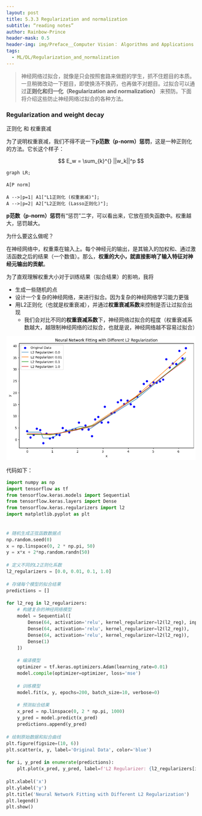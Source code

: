 ```yaml
---
layout: post
title: 5.3.3 Regularization and normalization
subtitle: “reading notes”
author: Rainbow-Prince
header-mask: 0.5
header-img: img/Preface__Computer Vision： Algorithms and Applications
tags:
  - ML/DL/Regularization_and_normalization
---
```

> 神经网络过拟合，就像是只会按照套路来做题的学生，抓不住题目的本质。一旦稍微改动一下题目，即使换汤不换药，也再做不对题目。过拟合可以通过**正则化和归一化（Regularization and normalization）** 来预防。下面将介绍这些防止神经网络过拟合的各种方法。

### Regularization and weight decay
正则化 和 权重衰减


为了说明权重衰减，我们不得不说一下**p范数（p-norm）惩罚**，这是一种正则化的方法。它长这个样子：

$$
E_w = \sum_{k}^{} ||w_k||^p
$$

```mermaid
graph LR;

A[P norm]

A -->|p=1| A1["L1正则化 (权重衰减)"];
A -->|p=2| A2["L2正则化 (Lasso正则化)"];
```


**p范数（p-norm）惩罚**有“惩罚”二字，可以看出来，它放在损失函数中。权重越大，惩罚越大。

为什么要这么做呢？

在神经网络中，权重乘在输入上。每个神经元的输出，是其输入的加权和、通过激活函数之后的结果（一个数值）。那么，**权重的大小，就直接影响了输入特征对神经元输出的贡献**。

为了直观理解权重大小对于训练结果（拟合结果）的影响，我将

- 生成一些随机的点
- 设计一个复杂的神经网络，来进行拟合。因为复杂的神经网络学习能力更强
- 用L2正则化（也就是权重衰减），并通过**权重衰减系数**来控制是否让过拟合出现
	- 我们会对比不同的**权重衰减系数**下，神经网络过拟合的程度（权重衰减系数越大，越限制神经网络的过拟合，也就是说，神经网络越不容易过拟合）


![](/img/in-post/Pasted%20image%2020250322213652.png)



代码如下：
```python
import numpy as np
import tensorflow as tf
from tensorflow.keras.models import Sequential
from tensorflow.keras.layers import Dense
from tensorflow.keras.regularizers import l2
import matplotlib.pyplot as plt


# 随机生成正弦函数数据点
np.random.seed(0)
x = np.linspace(0, 2 * np.pi, 50)
y = x*x + 2*np.random.randn(50)

# 定义不同的L2正则化系数
l2_regularizers = [0.0, 0.01, 0.1, 1.0]

# 存储每个模型的拟合结果
predictions = []

for l2_reg in l2_regularizers:
    # 构建复杂的神经网络模型
    model = Sequential([
        Dense(64, activation='relu', kernel_regularizer=l2(l2_reg), input_shape=(1,)),
        Dense(64, activation='relu', kernel_regularizer=l2(l2_reg)),
        Dense(64, activation='relu', kernel_regularizer=l2(l2_reg)),
        Dense(1)
    ])

    # 编译模型
    optimizer = tf.keras.optimizers.Adam(learning_rate=0.01)
    model.compile(optimizer=optimizer, loss='mse')

    # 训练模型
    model.fit(x, y, epochs=200, batch_size=10, verbose=0)

    # 预测拟合结果
    x_pred = np.linspace(0, 2 * np.pi, 1000)
    y_pred = model.predict(x_pred)
    predictions.append(y_pred)

# 绘制原始数据和拟合曲线
plt.figure(figsize=(10, 6))
plt.scatter(x, y, label='Original Data', color='blue')

for i, y_pred in enumerate(predictions):
    plt.plot(x_pred, y_pred, label=f'L2 Regularizer: {l2_regularizers[i]}')

plt.xlabel('x')
plt.ylabel('y')
plt.title('Neural Network Fitting with Different L2 Regularization')
plt.legend()
plt.show()
```

